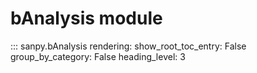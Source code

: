 # bAnalysis module
::: sanpy.bAnalysis
	rendering: show_root_toc_entry: False group_by_category: False heading_level: 3
